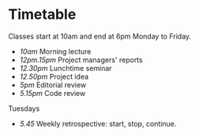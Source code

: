 # Timetable

Classes start at 10am and end at 6pm Monday to Friday. 

* *10am* Morning lecture
* *12pm.15pm* Project managers' reports
* *12.30pm* Lunchtime seminar
* *12.50pm* Project idea
* *5pm* Editorial review
* *5.15pm* Code review

Tuesdays
* *5.45* Weekly retrospective: start, stop, continue.




